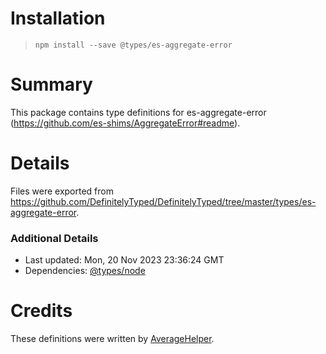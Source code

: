 # Installation
> `npm install --save @types/es-aggregate-error`

# Summary
This package contains type definitions for es-aggregate-error (https://github.com/es-shims/AggregateError#readme).

# Details
Files were exported from https://github.com/DefinitelyTyped/DefinitelyTyped/tree/master/types/es-aggregate-error.

### Additional Details
 * Last updated: Mon, 20 Nov 2023 23:36:24 GMT
 * Dependencies: [@types/node](https://npmjs.com/package/@types/node)

# Credits
These definitions were written by [AverageHelper](https://github.com/AverageHelper).
